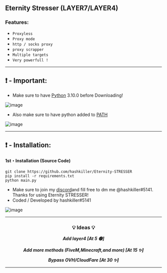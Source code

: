 ## Eternity Stresser (LAYER7/LAYER4)

### Features:

- `Proxyless`
- `Proxy mode`
- `http / socks proxy`
- `proxy scrapper`
- `Multiple targets`
- `Very powerfull !`

-----

## ❗  - Important:
- Make sure to have [Python](https://www.python.org/downloads/) 3.10.0 before Downloading! 

![image](https://user-images.githubusercontent.com/94531396/144041711-9ae57771-8073-4be2-b711-83f04a0c90cc.png)

- Also make sure to have python added to [PATH](https://datatofish.com/add-python-to-windows-path/)

![image](https://user-images.githubusercontent.com/94531396/144043762-62686438-ddf5-40fb-a0a2-d2834daaa660.png)

-----

## ❗  - Installation:
#### 1st・Installation (Source Code)
```
git clone https://github.com/hashkiller/Eternity-STRESSER
pip install -r requirements.txt
python main.py
```

- Make sure to join my [discord](https://dsc.gg/hackinghub)and fill free to dm me @hashkiller#5141. Thanks for using Eternity STRESSER!
- Coded / Developed by hashkiller#5141


![image](https://media.discordapp.net/attachments/1050051149455175750/1058318945532268595/image.png?width=960&height=382)



-----

### <p align="center">💡 Ideas 💡</p>

<p align="center"><strong><i>Add layer4 [At 5 🟢]</i></strong</p>

<p align="center"><strong><i>Add more methods (FiveM,Minecraft,and more) [At 15 ✨]</i></strong</p>
  
<p align="center"><strong><i>Bypass OVH/CloudFare [At 30 ✨]</i></strong</p>
  
 
-----

  
